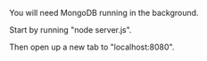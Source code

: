 You will need MongoDB running in the background.

Start by running "node server.js".

Then open up a new tab to "localhost:8080".
